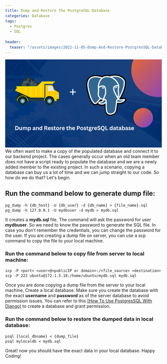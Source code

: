 ```yaml
---
title: Dump and Restore the PostgreSQL Database
categories: Database
tags:
  - Postgres
  - SQL

header:
  teaser: "/assets/images/2022-11-05-Dump-And-Restore-PostgresSQL-Database/dump_and_restore.png"
---
```


![Cover Page](/assets/images/2022-11-05-Dump-And-Restore-PostgresSQL-Database/dump_and_restore.png)
We often want to make a copy of the populated database and connect it to our backend project. The cases generally occur when an old team member does not have a script ready to populate the database and we are a newly added member to the existing project. In such a scenario, copying a database can buy us a lot of time and we can jump straight to our code. So how do we do that? Let's begin.

## Run the command below to generate dump file:

    pg_dump -h {db_host} -U {db_user} -d {db_name} > {file_name}.sql
    pg_dump -h 127.0.0.1 -U mydbuser -d mydb > mydb.sql

It creates a **mydb.sql** file. The command will ask the password for user **mydbuser**. So we need to know the password to generate the SQL file. In case you don't remember the credentials, you can change the password for the user. 
If you are creating a dump file on server, you can use a scp command to copy the file to your local machine.

### Run the command below to copy file from server to local machine:

    scp -P <port> <user>@<publicIP or domain>:/<file_source> <destination>
    scp -P 222 ubuntu@172.1.5.18:/home/ubuntu/mydb.sql mydb.sql

Once you are done copying a dump file from the server to your local machine, Create a local database. Make sure you create the database with the exact **username** and **password**  as of the server database to avoid permission issues. You can refer to this [(How To Use PostgresSQL With Django)](https://www.shivabahadurbasnet.com.np/programming/How-To-Use-PostgresSQL-With-Django-copy/) to create a database and grant permission.


### Run the command below to restore the dumped data in local database:

    psql {local_dbname} < {dump_file}
    psql mylocaldb < mydb.sql

Great! now you should have the exact data in your local database. Happy Coding!